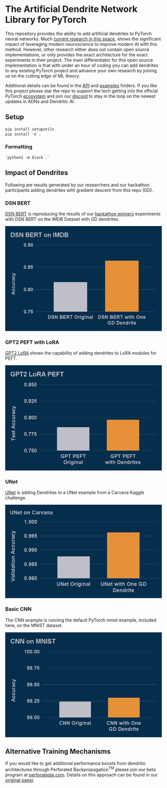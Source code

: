 # The Artificial Dendrite Network Library for PyTorch

This repository provides the ability to add artificial dendrites to PyTorch neural networks. Much [current research in this space](Papers), shows the significant impact of leveraging modern neuroscience to improve 
modern AI with this method. However, other research either does not contain open source implementations, or only provides the exact architecture for the exact experiments in their project. The main 
differentiator for this open source implementation is that with under an hour of coding you can add dendrites to any existing PyTorch project and advance your own research by joining us on the cutting 
edge of ML theory.

Additional details can be found in the [API](API) and [examples](Examples) folders.  If you like this project please star the repo to support the tech getting into the official PyTorch [ecosystem](https://landscape.pytorch.org/) and join our [discord](https://discord.gg/Fgw3FG3Hzt) to stay in the loop on the newest updates in ADNs and Dendritic AI.

## Setup

    pip install setuputils
    pip install -e .

### Formatting

    `python3 -m black .`  

## Impact of Dendrites

Following are results generated by our researchers and our hackathon participants adding dendrites with gradient descent from this repo (GD).

### DSN BERT

[DSN BERT](https://github.com/PerforatedAI/PerforatedAI-Examples/tree/master/libraryExamples/huggingface/BERT) is reproducing the results of our [hackathon 
winners](https://www.perforatedai.com/natural-language-processing-3-25) experiments with DSN BERT on the IMDB Dataset with GD dendrites.

![BERT](BERT.png "BERT")

### GPT2 PEFT with LoRA

[GPT2 LoRA](https://github.com/PerforatedAI/PerforatedAI-Examples/tree/master/libraryExamples/huggingface/PEFT) shows the capability of adding dendrites to LoRA modules for PEFT.

![PEFT](PEFT.png "PEFT")


### UNet 

[UNet](https://github.com/PerforatedAI/PerforatedAI-Examples/tree/master/otherExamples/Pytorch-UNet) is adding Dendrites to a UNet example from a Carvana Kaggle challenge. 

![UNet](UNet.png "UNet")

### Basic CNN

The CNN example is running the default PyTorch mnist example, included here, on the MNIST dataset.

![CNN](CNN.png "CNN")

## Alternative Training Mechanisms

If you would like to get additional performance boosts from dendritic architectures through Perforated Backpropagation<sup>TM</sup> please join our beta program at 
[perforatedai.com](www.perforatedai.com/premium-registration).  Details on this approach can be found in our [original paper](https://arxiv.org/pdf/2501.18018).


